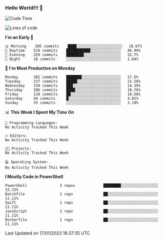 ### Hello World!!! 👋

<!--
**kekotek/kekotek** is a ✨ _special_ ✨ repository because its `README.md` (this file) appears on your GitHub profile.

Here are some ideas to get you started:

- 🔭 I’m currently working on ...
- 🌱 I’m currently learning ...
- 👯 I’m looking to collaborate on ...
- 🤔 I’m looking for help with ...
- 💬 Ask me about ...
- 📫 How to reach me: ...
- 😄 Pronouns: ...
- ⚡ Fun fact: ...
-->

<!--START_SECTION:waka-->
![Code Time](http://img.shields.io/badge/Code%20Time-361%20hrs%2013%20mins-blue)

![Lines of code](https://img.shields.io/badge/From%20Hello%20World%20I%27ve%20Written-20%20Thousand%20lines%20of%20code-blue)

**I'm an Early 🐤** 

```text
🌞 Morning    205 commits    ████░░░░░░░░░░░░░░░░░░░░░   18.67% 
🌆 Daytime    516 commits    ███████████░░░░░░░░░░░░░░   46.99% 
🌃 Evening    359 commits    ████████░░░░░░░░░░░░░░░░░   32.7% 
🌙 Night      18 commits     ░░░░░░░░░░░░░░░░░░░░░░░░░   1.64%

```
📅 **I'm Most Productive on Monday** 

```text
Monday       302 commits    ███████░░░░░░░░░░░░░░░░░░   27.5% 
Tuesday      237 commits    █████░░░░░░░░░░░░░░░░░░░░   21.58% 
Wednesday    158 commits    ███░░░░░░░░░░░░░░░░░░░░░░   14.39% 
Thursday     206 commits    ████░░░░░░░░░░░░░░░░░░░░░   18.76% 
Friday       116 commits    ██░░░░░░░░░░░░░░░░░░░░░░░   10.56% 
Saturday     44 commits     █░░░░░░░░░░░░░░░░░░░░░░░░   4.01% 
Sunday       35 commits     ░░░░░░░░░░░░░░░░░░░░░░░░░   3.19%

```


📊 **This Week I Spent My Time On** 

```text
💬 Programming Languages: 
No Activity Tracked This Week

🔥 Editors: 
No Activity Tracked This Week

🐱‍💻 Projects: 
No Activity Tracked This Week

💻 Operating System: 
No Activity Tracked This Week

```

**I Mostly Code in PowerShell** 

```text
PowerShell               3 repos             ████████░░░░░░░░░░░░░░░░░   33.33% 
Batchfile                1 repo              ██░░░░░░░░░░░░░░░░░░░░░░░   11.11% 
Swift                    1 repo              ██░░░░░░░░░░░░░░░░░░░░░░░   11.11% 
JavaScript               1 repo              ██░░░░░░░░░░░░░░░░░░░░░░░   11.11% 
Dockerfile               1 repo              ██░░░░░░░░░░░░░░░░░░░░░░░   11.11%

```



 Last Updated on 17/01/2023 18:37:35 UTC
<!--END_SECTION:waka-->
